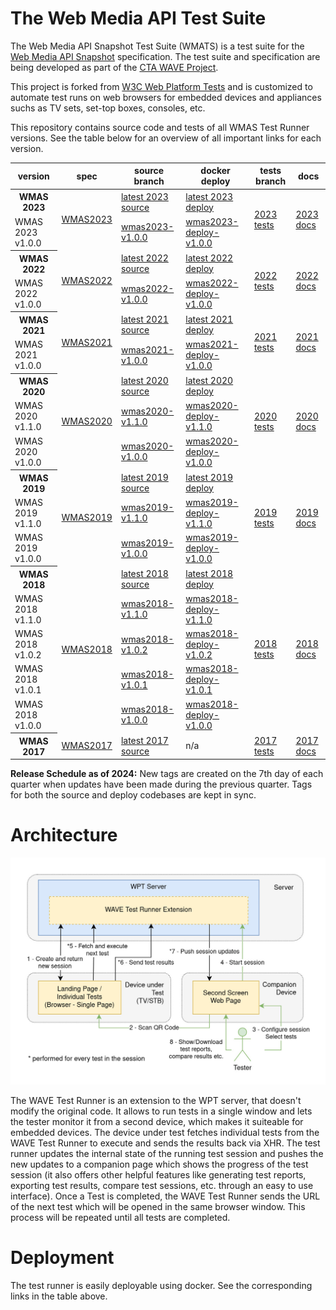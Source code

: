 # The Web Media API Test Suite

The Web Media API Snapshot Test Suite (WMATS) is a test suite for
the [Web Media API Snapshot](https://github.com/w3c/webmediaapi) specification.
The test suite and specification are being developed as part of
the [CTA WAVE Project](http://cta.tech/WAVE).

This project is forked from
[W3C Web Platform Tests](https://github.com/web-platform-tests/wpt) and is customized
to automate test runs on web browsers for embedded devices and appliances suchs as TV sets,
set-top boxes, consoles, etc.

This repository contains source code and tests of all WMAS Test Runner versions. See the table below for an overview of all important links for each version.

<table>
<thead>
<tr>
<th>version</th>
<th>spec</th>
<th>source branch</th>
<th>docker deploy</th>
<th>tests branch</th>
<th>docs</th>
</tr>
</thead>
<tbody>
<tr>
<th>WMAS 2023</th>
<td rowspan="2"><a href="https://www.w3.org/2023/11/webmediaapi.html" rel="nofollow">WMAS2023</a></td>
<td><a href="https://github.com/cta-wave/WMAS/tree/wmas2023">latest 2023 source</a></td>
<td><a href="https://github.com/cta-wave/WMAS-deploy/tree/wmas2023">latest 2023 deploy</a></td>
<td rowspan="2"><a href="https://github.com/cta-wave/WMAS/tree/wmas2023-tests">2023 tests</a></td>
<td rowspan="2"><a href="https://github.com/cta-wave/WMAS/tree/wmas2023/tools/wave/docs">2023 docs</a></td>
</tr>
<tr>
<td>WMAS 2023 v1.0.0</td>
<td><a href="https://github.com/cta-wave/WMAS/releases/tag/wmas2023-v1.0.0">wmas2023-v1.0.0</a></td>
<td><a href="https://github.com/cta-wave/WMAS-deploy/releases/tag/wmas2023-v1.0.0">wmas2023-deploy-v1.0.0</a></td>
</tr>
<tr>
<th>WMAS 2022</th>
<td rowspan="2"><a href="https://www.w3.org/2022/12/webmediaapi.html" rel="nofollow">WMAS2022</a></td>
<td><a href="https://github.com/cta-wave/WMAS/tree/wmas2022">latest 2022 source</a></td>
<td><a href="https://github.com/cta-wave/WMAS-deploy/tree/wmas2022">latest 2022 deploy</a></td>
<td rowspan="2"><a href="https://github.com/cta-wave/WMAS/tree/wmas2022-tests">2022 tests</a></td>
<td rowspan="2"><a href="https://github.com/cta-wave/WMAS/tree/wmas2022/tools/wave/docs">2022 docs</a></td>
</tr>
<tr>
<td>WMAS 2022 v1.0.0</td>
<td><a href="https://github.com/cta-wave/WMAS/releases/tag/wmas2022-v1.0.0">wmas2022-v1.0.0</a></td>
<td><a href="https://github.com/cta-wave/WMAS-deploy/releases/tag/wmas2022-v1.0.0">wmas2022-deploy-v1.0.0</a></td>
</tr>
<tr>
<th>WMAS 2021</th>
<td rowspan="2"><a href="https://www.w3.org/2021/12/webmediaapi.html" rel="nofollow">WMAS2021</a></td>
<td><a href="https://github.com/cta-wave/WMAS/tree/wmas2021">latest 2021 source</a></td>
<td><a href="https://github.com/cta-wave/WMAS-deploy/tree/wmas2021">latest 2021 deploy</a></td>
<td rowspan="2"><a href="https://github.com/cta-wave/WMAS/tree/wmas2021-tests">2021 tests</a></td>
<td rowspan="2"><a href="https://github.com/cta-wave/WMAS/tree/wmas2021/tools/wave/docs">2021 docs</a></td>
</tr>
<tr>
<td>WMAS 2021 v1.0.0</td>
<td><a href="https://github.com/cta-wave/WMAS/releases/tag/wmas2021-v1.0.0">wmas2021-v1.0.0</a></td>
<td><a href="https://github.com/cta-wave/WMAS-deploy/releases/tag/wmas2021-v1.0.0">wmas2021-deploy-v1.0.0</a></td>
</tr>
<tr>
<th>WMAS 2020</th>
<td rowspan="3"><a href="https://www.w3.org/2020/12/webmediaapi.html" rel="nofollow">WMAS2020</a></td>
<td><a href="https://github.com/cta-wave/WMAS/tree/wmas2020">latest 2020 source</a></td>
<td><a href="https://github.com/cta-wave/WMAS-deploy/tree/wmas2020">latest 2020 deploy</a></td>
<td rowspan="3"><a href="https://github.com/cta-wave/WMAS/tree/wmas2020-tests">2020 tests</a></td>
<td rowspan="3"><a href="https://github.com/cta-wave/WMAS/tree/wmas2020/tools/wave/docs">2020 docs</a></td>
</tr>
<tr>
<td>WMAS 2020 v1.1.0</td>
<td><a href="https://github.com/cta-wave/WMAS/releases/tag/wmas2020-v1.1.0">wmas2020-v1.1.0</a></td>
<td><a href="https://github.com/cta-wave/WMAS-deploy/releases/tag/wmas2020-v1.1.0">wmas2020-deploy-v1.1.0</a></td>
</tr>
<tr>
<td>WMAS 2020 v1.0.0</td>
<td><a href="https://github.com/cta-wave/WMAS/releases/tag/wmas2020-v1.0.0">wmas2020-v1.0.0</a></td>
<td><a href="https://github.com/cta-wave/WMAS-deploy/releases/tag/wmas2020-v1.0.0">wmas2020-deploy-v1.0.0</a></td>
</tr>
<tr>
<th>WMAS 2019</th>
<td rowspan="3"><a href="https://www.w3.org/2019/12/webmediaapi.html" rel="nofollow">WMAS2019</a></td>
<td><a href="https://github.com/cta-wave/WMAS/tree/wmas2019">latest 2019 source</a></td>
<td><a href="https://github.com/cta-wave/WMAS-deploy/tree/wmas2019">latest 2019 deploy</a></td>
<td rowspan="3"><a href="https://github.com/cta-wave/WMAS/tree/wmas2019-tests">2019 tests</a></td>
<td rowspan="3"><a href="https://github.com/cta-wave/WMAS/tree/wmas2019/tools/wave/docs">2019 docs</a></td>
</tr>
<tr>
<td>WMAS 2019 v1.1.0</td>
<td><a href="https://github.com/cta-wave/WMAS/releases/tag/wmas2019-v1.1.0">wmas2019-v1.1.0</a></td>
<td><a href="https://github.com/cta-wave/WMAS-deploy/releases/tag/wmas2019-v1.1.0">wmas2019-deploy-v1.1.0</a></td>
</tr>
<tr>
<td>WMAS 2019 v1.0.0</td>
<td><a href="https://github.com/cta-wave/WMAS/releases/tag/wmas2019-v1.0.0">wmas2019-v1.0.0</a></td>
<td><a href="https://github.com/cta-wave/WMAS-deploy/releases/tag/wmas2019-v1.0.0">wmas2019-deploy-v1.0.0</a></td>
</tr>
<tr>
<tr>
<th>WMAS 2018</th>
<td rowspan="5"><a href="https://www.w3.org/2018/12/webmediaapi.html" rel="nofollow">WMAS2018</a></td>
<td><a href="https://github.com/cta-wave/WMAS/tree/wmas2018">latest 2018 source</a></td>
<td><a href="https://github.com/cta-wave/WMAS-deploy/tree/wmas2018">latest 2018 deploy</a></td>
<td rowspan="5"><a href="https://github.com/cta-wave/WMAS/tree/wmas2018-tests">2018 tests</a></td>
<td rowspan="5"><a href="https://github.com/cta-wave/WMAS/tree/wmas2018/tools/wave/docs">2018 docs</a></td>
</tr>
<tr>
<td>WMAS 2018 v1.1.0</td>
<td><a href="https://github.com/cta-wave/WMAS/releases/tag/wmas2018-v1.1.0">wmas2018-v1.1.0</a></td>
<td><a href="https://github.com/cta-wave/WMAS-deploy/releases/tag/wmas2018-v1.1.0">wmas2018-deploy-v1.1.0</a></td>
</tr>
<tr>
<td>WMAS 2018 v1.0.2</td>
<td><a href="https://github.com/cta-wave/WMAS/releases/tag/wmas2018-v1.0.2">wmas2018-v1.0.2</a></td>
<td><a href="https://github.com/cta-wave/WMAS-deploy/releases/tag/wmas2018-v1.0.2">wmas2018-deploy-v1.0.2</a></td>
</tr>
<tr>
<td>WMAS 2018 v1.0.1</td>
<td><a href="https://github.com/cta-wave/WMAS/releases/tag/wmas2018-v1.0.1">wmas2018-v1.0.1</a></td>
<td><a href="https://github.com/cta-wave/WMAS-deploy/releases/tag/wmas2018-v1.0.1">wmas2018-deploy-v1.0.1</a></td>
</tr>
<tr>
<td>WMAS 2018 v1.0.0</td>
<td><a href="https://github.com/cta-wave/WMAS/releases/tag/wmas2018-v1.0.0">wmas2018-v1.0.0</a></td>
<td><a href="https://github.com/cta-wave/WMAS-deploy/releases/tag/wmas2018-v1.0.0">wmas2018-deploy-v1.0.0</a></td>
</tr>
<tr>
<th>WMAS 2017</th>
<td><a href="https://www.w3.org/2017/12/webmediaapi.html" rel="nofollow">WMAS2017</a></td>
<td><a href="https://github.com/cta-wave/WMAS/tree/wmas2017">latest 2017 source</a></td>
<td>n/a</td>
<td><a href="https://github.com/cta-wave/WMAS/tree/wmas2017-tests">2017 tests</a></td>
<td><a href="https://github.com/cta-wave/WMAS/tree/wmas2017#setup">2017 docs</a></td>
</tr>
</tbody>
</table>

**Release Schedule as of 2024:** New tags are created on the 7th day of each quarter when updates have been made during the previous quarter. Tags for both the source and deploy codebases are kept in sync.

# Architecture

![architecure](./wave_architecture.jpg)

The WAVE Test Runner is an extension to the WPT server, that doesn't modify the original code. It allows to run tests in a single window and lets the tester monitor it from a second device, which makes it suiteable for embedded devices. The device under test fetches individual tests from the WAVE Test Runner to execute and sends the results back via XHR. The test runner updates the internal state of the running test session and pushes the new updates to a companion page which shows the progress of the test session (it also offers other helpful features like generating test reports, exporting test results, compare test sessions, etc. through an easy to use interface). Once a Test is completed, the WAVE Test Runner sends the URL of the next test which will be opened in the same browser window. This process will be repeated until all tests are completed.

# Deployment

The test runner is easily deployable using docker. See the corresponding links in the table above.
